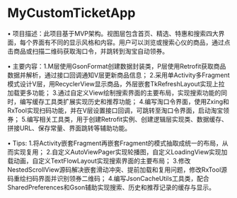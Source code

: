 # MyCustomTicketApp

• 项目描述：此项目基于MVP架构。视图层包含首页、精选、特惠和搜索四大界面，每个界面有不同的显示风格和内容。用户可以浏览或搜索心仪的商品，通过点击商品或扫描二维码获取淘口令，并跳转到淘宝自动领券。

• 主要内容：1.M层使用GsonFormat创建数据封装类，P层使用Retrofit获取商品数据并解析，通过接口回调通知V层更新商品信息；
           2.采用单Activity多Fragment模式设计V层，用RecyclerView显示商品，外层嵌套TkRefreshLayout实现上拉加载更多功能；
           3.通过自定义View绘制搜索界面的主要布局，实现搜索功能的同时，编写缓存工具类扩展实现历史和推荐功能；
           4.编写淘口令界面，使用Zxing和RxTool实现扫码功能，并在V层设置接口回调，可跳转至淘口令界面，启动淘宝领券；
           5.编写相关工具类，用于创建Retrofit实例、创建逻辑层实现类、数据缓存、拼接URL、保存常量、界面跳转等辅助功能。
       
 • Tips:   1.将Activity嵌套Fragment再嵌套Fragment的模式抽取成统一的布局，从而实现复用；
           2.自定义AutoViewPager实现轮播图，自定义LoadingView实现加载动画，自定义TextFlowLayout实现搜索界面的主要布局； 
           3.修改NestedScrollView源码解决嵌套滑动冲突、提前加载和复用问题，修改RxTool源码重绘扫码界面并识别领券二维码；
           4.编写JsonCacheUtils工具类，配合SharedPreferences和Gson辅助实现搜索、历史和推荐记录的缓存与显示。
